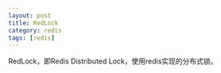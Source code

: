 ```yaml
---
layout: post
title: RedLock
category: redis
tags: [redis]
---
```


RedLock，即Redis Distributed Lock，使用redis实现的分布式锁。


